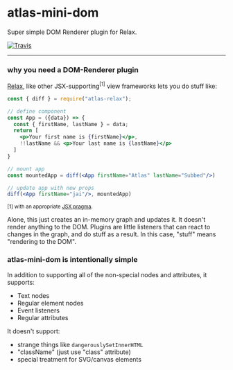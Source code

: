 # atlas-mini-dom

Super simple DOM Renderer plugin for Relax.

[![Travis](https://img.shields.io/travis/atlassubbed/atlas-mini-dom.svg)](https://travis-ci.org/atlassubbed/atlas-mini-dom)

---

### why you need a DOM-Renderer plugin

[Relax](https://github.com/atlassubbed/atlas-relax), like other JSX-supporting<sup>[1]</sup> view frameworks lets you do stuff like:

```jsx
const { diff } = require("atlas-relax");

// define component
const App = ({data}) => {
  const { firstName, lastName } = data;
  return [
    <p>Your first name is {firstName}</p>,
    !!lastName && <p>Your last name is {lastName}</p>
  ]
}

// mount app
const mountedApp = diff(<App firstName="Atlas" lastName="Subbed"/>)

// update app with new props
diff(<App firstName="jai"/>, mountedApp)

```
<sup>[1] with an appropriate [JSX pragma](https://github.com/atlassubbed/atlas-relax-jsx-pragmas).</sup>

Alone, this just creates an in-memory graph and updates it. It doesn't render anything to the DOM. Plugins are little listeners that can react to changes in the graph, and do stuff as a result. In this case, "stuff" means "rendering to the DOM".

### atlas-mini-dom is intentionally simple

In addition to supporting all of the non-special nodes and attributes, it supports:

  * Text nodes
  * Regular element nodes 
  * Event listeners
  * Regular attributes

It doesn't support:

  * strange things like `dangerouslySetInnerHTML`
  * "className" (just use "class" attribute)
  * special treatment for SVG/canvas elements
